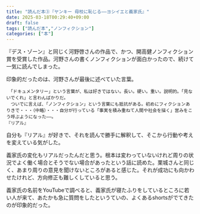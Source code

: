 ```yaml
---
title: "読んだ本③『ヤンキー 母校に恥じる—―ヨシイエと義家氏』"
date: 2025-03-18T00:29:40+09:00
draft: false
tags: ["読んだ本","ノンフィクション"]
categories: ["本"]
---
```


『デス・ゾーン』と同じく河野啓さんの作品で、かつ、開高健ノンフィクション賞を受賞した作品。河野さんの書くノンフィクションが面白かったので、続けて一気に読んでしまった。

<!--more-->

印象的だったのは、河野さんが最後に述べていた言葉。

```
　「ドキュメンタリー」という言葉が、私は好きではない。長い。硬い。重い。説明的。「見ないでくれ」と言わんばかりだ。
　ついでに言えば、「ノンフィクション」という言葉にも抵抗がある。初めにフィクションありきで・・・（中略）・・・自分が行っている「事実を積み重ねて人間や社会を描く」営みをこう呼ぶようになった――。
『リアル』
```

自分も『リアル』が好きで、それを読んで勝手に解釈して、そこから行動や考えを変えている気がした。

義家氏の変化もリアルだったんだと思う。根本は変わっていないけれど周りの状況でよく働く場合とそうでない場合があったという話に読めた。栗城さんと同じく、あまり周りの意見を聞けないところがあると感じた。それが成功にも向かわせたけれど、方向修正も難しくしていると思う。

義家氏の名前をYouTubeで調べると、義家氏が寝たふりをしているところに若い人が来て、あたかも急に質問をしたというていの、よくあるshortsがでてきたのが印象的だった。

